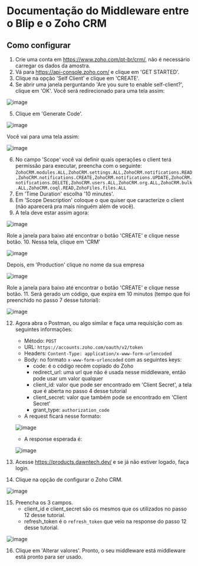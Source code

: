 # Documentação do Middleware entre o Blip e o Zoho CRM
## Como configurar

1. Crie uma conta em https://www.zoho.com/pt-br/crm/, não é necessário carregar os dados da amostra.
2. Vá para https://api-console.zoho.com/ e clique em 'GET STARTED'.
3. Clique na opção 'Self Client' e clique em 'CREATE'.
4. Se abrir uma janela perguntando 'Are you sure to enable self-client?', clique em 'OK'. Você será redirecionado para uma tela assim:

![image](https://drive.google.com/uc?id=1NysKPoBLhmwRv-ksN59l4oZ6MT5QkPtl&authuser=0&export=download)

5. Clique em 'Generate Code'.

![image](https://drive.google.com/uc?export=view&id=1huiGZA7Jv9NevcJufoR5e1bxsslJtq2S)

Você vai para uma tela assim:

![image](https://drive.google.com/uc?export=view&id=1NBYyeGJsP-dcDh6anMOt3D9FN8NZmueV)

6. No campo 'Scope' você vai definir quais operações o client terá permissão para executar, preencha com o seguinte:
`ZohoCRM.modules.ALL,ZohoCRM.settings.ALL,ZohoCRM.notifications.READ,ZohoCRM.notifications.CREATE,ZohoCRM.notifications.UPDATE,ZohoCRM.notifications.DELETE,ZohoCRM.users.ALL,ZohoCRM.org.ALL,ZohoCRM.bulk.ALL,ZohoCRM.coql.READ,ZohoFiles.files.ALL `
7. Em 'Time Duration' escolha '10 minutes'.
8. Em 'Scope Description' coloque o que quiser que caracterize o client (não aparecerá pra mais ninguém além de você).
9. A tela deve estar assim agora:

![image](https://drive.google.com/uc?export=view&id=1w2cGF6Yz5XPGspKKYwQ0HxwXHwO1cdPc)

Role a janela para baixo até encontrar o botão 'CREATE' e clique nesse botão.
10. Nessa tela, clique em 'CRM'

![image](https://drive.google.com/uc?export=view&id=1peftAqTYaElyxhqLMIyqRhAoGIBSuSBV)

Depois, em 'Production' clique no nome da sua empresa

![image](https://drive.google.com/uc?export=view&id=1NysKPoBLhmwRv-ksN59l4oZ6MT5QkPtl)

Role a janela para baixo até encontrar o botão 'CREATE' e clique nesse botão.
11. Será gerado um código, que expira em 10 minutos (tempo que foi preenchido no passo 7 desse tutorial):

![image](https://drive.google.com/uc?export=view&id=1VawNvd1FsxeMhPe-KQbJYPQ5aW7dwKYR)

12. Agora abra o Postman, ou algo similar e faça uma requisição com as seguintes informações:
    - Método: `POST`
    - URL: `https://accounts.zoho.com/oauth/v2/token`
    - Headers: `Content-Type: application/x-www-form-urlencoded`
    - Body: no formato `x-www-form-urlencoded` com as seguintes keys:
        * code: é o código recém copiado do Zoho
        * redirect_url: uma url que não é usada nesse middleware, então pode usar um valor qualquer
        * client_id: valor que pode ser encontrado em 'Client Secret', a tela que é aberta no passo 4 desse tutorial
        * client_secret: valor que também pode se encontrado em 'Client Secret'
        * grant_type: `authorization_code`
    * A request ficará nesse formato:
    
    ![image](https://drive.google.com/uc?export=view&id=1GXnTLOmuZm6eIzqTRjttUJGjTtvrAllA)
    
    * A response esperada é:
    
    ![image](https://drive.google.com/uc?export=view&id=15_6wyx6gAmGobqiQ3XGg9_oS9L3JT__A)

13. Acesse https://products.dawntech.dev/ e se já não estiver logado, faça login.
14. Clique na opção de configurar o Zoho CRM.

![image](https://drive.google.com/uc?export=view&id=1Xg-VBtvTOgaB3h57C1YrA7yaxPFOufWY)

15. Preencha os 3 campos.
     - client_id e client_secret são os mesmos que os utilizados no passo 12 desse tutorial.
     - refresh_token é o `refresh_token` que veio na response do passo 12 desse tutorial.

![image](https://drive.google.com/uc?export=view&id=1nzxTrck4ZJVCENKvR4vD1Ji5i-Z8_bGj)

16. Clique em 'Alterar valores'. Pronto, o seu middleware está middleware está pronto para ser usado.
